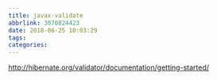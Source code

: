 ```yaml
---
title: javax-validate
abbrlink: 3070824423
date: 2018-06-25 10:03:29
tags:
categories:
---
```



http://hibernate.org/validator/documentation/getting-started/
